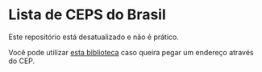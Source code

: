 Lista de CEPS do Brasil
===========================

Este repositório está desatualizado e não é prático.

Você pode utilizar [esta biblioteca](https://github.com/EscapeWork/Frete#consulta-de-cep-pelo-webservice-dos-correios) caso queira pegar um endereço através do CEP.